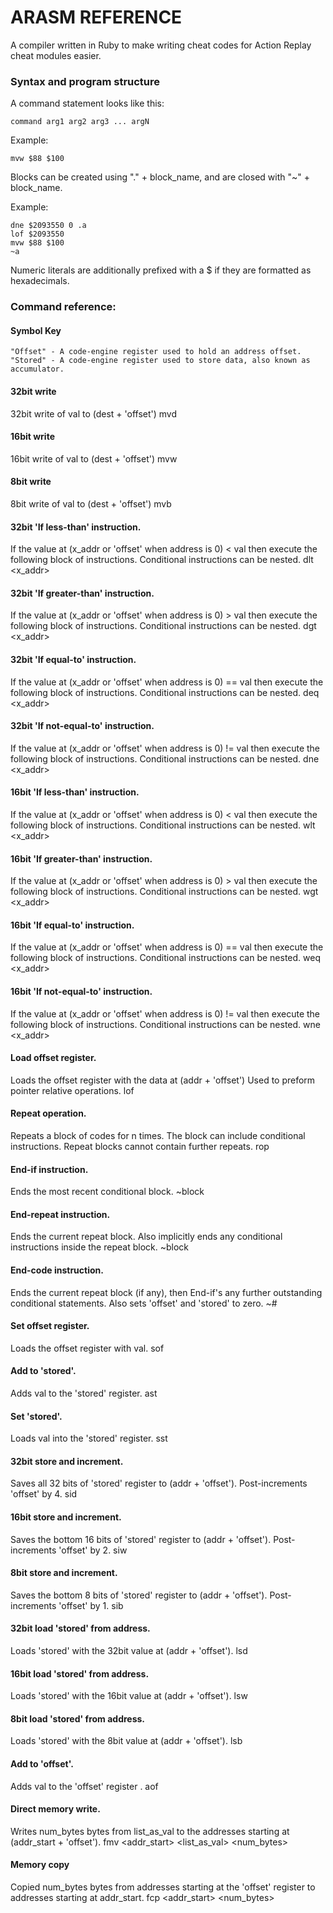 # ARASM REFERENCE

A compiler written in Ruby to make
writing cheat codes for Action Replay
cheat modules easier.

### Syntax and program structure

A command statement looks like this:

    command arg1 arg2 arg3 ... argN

Example:

    mvw $88 $100

Blocks can be created using "." + block_name, and are closed with "~" + block_name.

Example:

    dne $2093550 0 .a
    lof $2093550
    mvw $88 $100
    ~a

Numeric literals are additionally prefixed with a     $     if they are formatted as hexadecimals.

### Command reference:

#### Symbol Key
    "Offset" - A code-engine register used to hold an address offset.
    "Stored" - A code-engine register used to store data, also known as accumulator.

#### 32bit write
32bit write of val to (dest + 'offset')
    mvd <dest> <val>    

#### 16bit write
16bit write of val to (dest + 'offset')
    mvw <dest> <val>    

#### 8bit write
8bit write of val to (dest + 'offset')
    mvb <dest> <val>    

#### 32bit 'If less-than' instruction.
If the value at (x_addr or 'offset' when address is 0) < val then execute the following block of instructions.
Conditional instructions can be nested.
    dlt <x_addr> <val> <block>    

#### 32bit 'If greater-than' instruction.
If the value at (x_addr or 'offset' when address is 0) > val then execute the following block of instructions.
Conditional instructions can be nested.
    dgt <x_addr> <val> <block>    

#### 32bit 'If equal-to' instruction.
If the value at (x_addr or 'offset' when address is 0) == val then execute the following block of instructions.
Conditional instructions can be nested.
    deq <x_addr> <val> <block>    

#### 32bit 'If not-equal-to' instruction.
If the value at (x_addr or 'offset' when address is 0) != val then execute the following block of instructions.
Conditional instructions can be nested.
    dne <x_addr> <val> <block>    

#### 16bit 'If less-than' instruction.
If the value at (x_addr or 'offset' when address is 0) < val then execute the following block of instructions.
Conditional instructions can be nested.
    wlt <x_addr> <val> <block>    

#### 16bit 'If greater-than' instruction.
If the value at (x_addr or 'offset' when address is 0) > val then execute the following block of instructions.
Conditional instructions can be nested.
    wgt <x_addr> <val> <block>    

#### 16bit 'If equal-to' instruction.
If the value at (x_addr or 'offset' when address is 0) == val then execute the following block of instructions.
Conditional instructions can be nested.
    weq <x_addr> <val> <block>    

#### 16bit 'If not-equal-to' instruction.
If the value at (x_addr or 'offset' when address is 0) != val then execute the following block of instructions.
Conditional instructions can be nested.
    wne <x_addr> <val> <block>    

#### Load offset register.
Loads the offset register with the data at (addr + 'offset')
Used to preform pointer relative operations.
    lof <addr>    

#### Repeat operation.
Repeats a block of codes for n times. The block can include conditional instructions.
Repeat blocks cannot contain further repeats.
    rop <n> <block>    

#### End-if instruction.
Ends the most recent conditional block.
    ~block    

#### End-repeat instruction.
Ends the current repeat block. Also implicitly ends any conditional instructions inside the repeat block.
    ~block    

#### End-code instruction.
Ends the current repeat block (if any), then End-if's any further outstanding conditional statements.
Also sets 'offset' and 'stored' to zero.
    ~#    

#### Set offset register.
Loads the offset register with val.
    sof <val>    

#### Add to 'stored'.
Adds val to the 'stored' register.
    ast <val>    

#### Set 'stored'.
Loads val into the 'stored' register.
    sst <val>    

#### 32bit store and increment.
Saves all 32 bits of 'stored' register to (addr + 'offset'). Post-increments 'offset' by 4.
    sid <addr>    

#### 16bit store and increment.
Saves the bottom 16 bits of 'stored' register to (addr + 'offset'). Post-increments 'offset' by 2.
    siw <addr>    

#### 8bit store and increment.
Saves the bottom 8 bits of 'stored' register to (addr + 'offset'). Post-increments 'offset' by 1.
    sib <addr>    

#### 32bit load 'stored' from address.
Loads 'stored' with the 32bit value at (addr + 'offset').
    lsd <addr>    

#### 16bit load 'stored' from address.
Loads 'stored' with the 16bit value at (addr + 'offset').
    lsw <addr>    

#### 8bit load 'stored' from address.
Loads 'stored' with the 8bit value at (addr + 'offset').
    lsb <addr>    

#### Add to 'offset'.
Adds val to the 'offset' register .
    aof <val>    

#### Direct memory write.
Writes num_bytes bytes from list_as_val to the addresses starting at (addr_start + 'offset').
    fmv <addr_start> <list_as_val> <num_bytes>    

#### Memory copy
Copied num_bytes bytes from addresses starting at the 'offset' register to addresses starting at addr_start.
    fcp <addr_start> <num_bytes>

